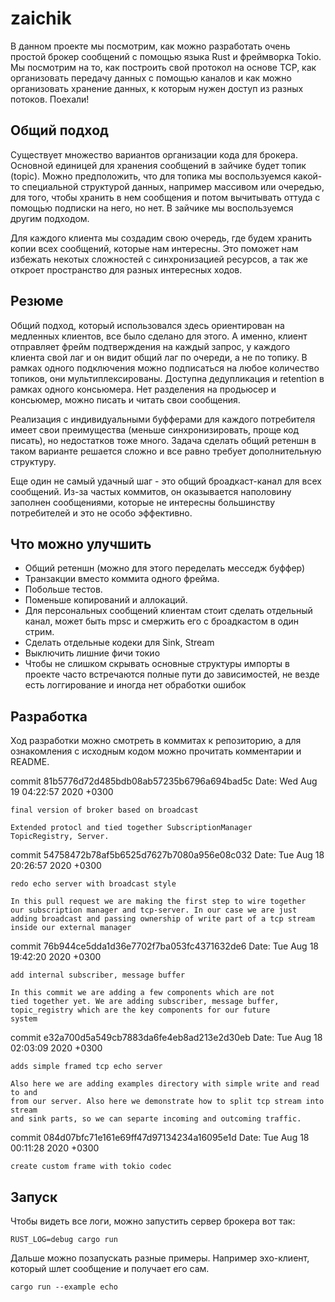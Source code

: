 # zaichik

В данном проекте мы посмотрим, как можно разработать очень простой брокер сообщений с помощью языка Rust и фреймворка Tokio.
Мы посмотрим на то, как построить свой протокол на основе TCP, как организовать передачу данных с помощью каналов
и как можно организовать хранение данных, к которым нужен доступ из разных потоков. Поехали!

## Общий подход
Существует множество вариантов организации кода для брокера. Основной единицей для
хранения сообщений в зайчике будет топик (topic). Можно предположить, что для топика мы воспользуемся какой-то
специальной структурой данных, например массивом или очередью, для того, чтобы хранить в нем сообщения и потом вычитывать
оттуда с помощью подписки на него, но нет. В зайчике мы воспользуемся другим подходом.

Для каждого клиента мы создадим свою очередь, где будем хранить копии всех сообщений, которые нам интересны.
Это поможет нам избежать некотых сложностей с синхронизацией ресурсов, а так же откроет пространство для
разных интересных ходов.

## Резюме
Общий подход, который использовался здесь ориентирован на медленных клиентов, все было сделано для этого.
А именно, клиент отправляет фрейм подтверждения на каждый запрос, у каждого клиента свой лаг и он видит общий лаг по
очереди, а не по топику. В рамках одного подключения можно подписаться на любое количество топиков, они мультиплексированы.
Доступна дедупликация и retention в рамках одного консьюмера. Нет разделения на продьюсер и консьюмер, можно писать и читать свои сообщения.

Реализация с индивидуальными буфферами для каждого потребителя имеет свои преимущества (меньше синхронизировать, проще код писать), но недостатков тоже много.
Задача сделать общий ретеншн в таком варианте решается сложно и все равно требует дополнительную структуру.

Еще один не самый удачный шаг - это общий броадкаст-канал для всех сообщений. Из-за частых коммитов, он оказывается
наполовину заполнен сообщениями, которые не интересны большинству потребителей и это не особо эффективно.

## Что можно улучшить
- Общий ретеншн (можно для этого переделать месседж буффер)
- Транзакции вместо коммита одного фрейма.
- Побольше тестов.
- Поменьше копирований и аллокаций.
- Для персональных сообщений клиентам стоит сделать отдельный канал,
может быть mpsc и смержить его с броадкастом в один стрим.
- Сделать отдельные кодеки для Sink, Stream
- Выключить лишние фичи токио
- Чтобы не слишком скрывать основные структуры импорты в проекте часто встречаются полные пути до зависимостей, не везде есть логгирование и иногда нет обработки ошибок


## Разработка
Ход разработки можно смотреть в коммитах к репозиторию, а для ознакомления с исходным кодом можно прочитать комментарии и 
README.

commit 81b5776d72d485bdb08ab57235b6796a694bad5c
Date:   Wed Aug 19 04:22:57 2020 +0300

    final version of broker based on broadcast
    
    Extended protocl and tied together SubscriptionManager
    TopicRegistry, Server.

commit 54758472b78af5b6525d7627b7080a956e08c032
Date:   Tue Aug 18 20:26:57 2020 +0300

    redo echo server with broadcast style
    
    In this pull request we are making the first step to wire together
    our subscription manager and tcp-server. In our case we are just
    adding broadcast and passing ownership of write part of a tcp stream
    inside our external manager

commit 76b944ce5dda1d36e7702f7ba053fc4371632de6
Date:   Tue Aug 18 19:42:20 2020 +0300

    add internal subscriber, message buffer
    
    In this commit we are adding a few components which are not
    tied together yet. We are adding subscriber, message buffer,
    topic_registry which are the key components for our future
    system

commit e32a700d5a549cb7883da6fe4eb8ad213e2d30eb
Date:   Tue Aug 18 02:03:09 2020 +0300

    adds simple framed tcp echo server
    
    Also here we are adding examples directory with simple write and read to and
    from our server. Also here we demonstrate how to split tcp stream into stream
    and sink parts, so we can separte incoming and outcoming traffic.

commit 084d07bfc71e161e69ff47d97134234a16095e1d
Date:   Tue Aug 18 00:11:28 2020 +0300

    create custom frame with tokio codec


## Запуск
Чтобы видеть все логи, можно запустить сервер брокера вот так:
```
RUST_LOG=debug cargo run
```

Дальше можно позапускать разные примеры. Например эхо-клиент, который шлет сообщение и получает его сам.
```
cargo run --example echo
```